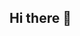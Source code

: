 ## Hi there 👋

<!--

- 🌱 I’m currently learning Computational Biology at Harvard
- 📫 How to reach me: damarisdeng@outlook.com
- 😄 Pronouns: she/her/hers
-->
